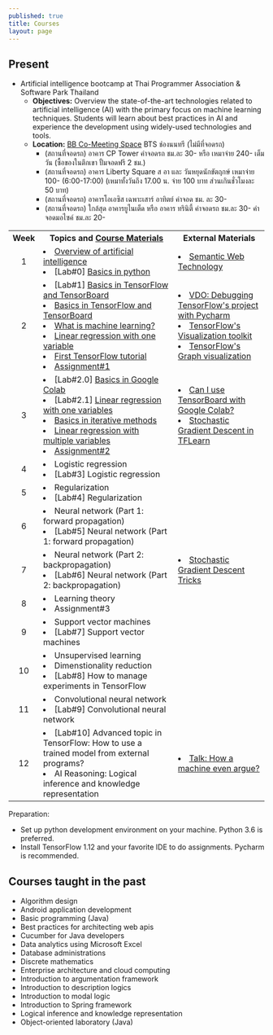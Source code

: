 ```yaml
---
published: true
title: Courses 
layout: page
---
```


Present
---------------------

*   Artificial intelligence bootcamp at Thai Programmer Association & Software Park Thailand
    *    **Objectives:** Overview the state-of-the-art technologies related to artificial intelligence (AI) with the 
    primary focus on machine learning techniques. Students will learn about best practices in AI and experience 
    the development using widely-used technologies and tools.
    *    **Location:** [BB Co-Meeting Space](https://goo.gl/maps/fCSZ89ikkp92) BTS ช่องนนทรี (ไม่มีที่จอดรถ)
          * (สถานที่จอดรถ) อาคาร CP Tower ค่าจอดรถ ชม.ละ 30- หรือ เหมาจ่าย 240- เต็มวัน (ซื้อของในตึกเขา ปั้มจอดฟรี 2 ชม.)
          * (สถานที่จอดรถ) อาคาร Liberty Square ส อา และ วันหยุดนักขัตฤกษ์ เหมาจ่าย 100- (6:00-17:00) 
                  (เหมาทั้งวันถึง 17.00 น. จ่าย 100 บาท ส่วนเกินชั่วโมงละ 50 บาท)
          * (สถานที่จอดรถ) อาคารโอเอซิส เฉพาะเสาร์ อาทิตย์ ค่าจอด ชม. ละ 30-
          * (สถานที่จอดรถ) ใกล้สุด อาคารยูไนเต็ด หรือ อาคาร ทรินิตี้ ค่าจอดรถ ชม.ละ 30- ค่าจอดมอไซค์ ชม.ละ 20-
          
<table align='center'>
  <tr>
    <th align='center'>Week</th>
    <th>Topics and <a href='https://drive.google.com/drive/folders/1YDtmQ2CjlJQIz5BKoDglRrka9MpDRYcX?usp=sharing'>Course Materials</a></th>
    <th>External Materials</th>
  </tr>
  <tr>
    <td align='center'>1</td>
    <td> 
       <li> <a href='https://drive.google.com/file/d/1bawtfIGcGnfGeVmhdsOSkW4YYLMHjM03/view?usp=sharing'>Overview of artificial intelligence</a> </li> 
       <li> [Lab#0] <a href='https://drive.google.com/drive/folders/1AQvLBi6Kbu_Em4tjyl9g4hRSKQrEkg2N?usp=sharing'>Basics in python</a> </li> 
    </td>
    <td> <li><a href='https://www.slideshare.net/RathachaiChawuthai1/semantic-web-technology-122723725'>Semantic Web Technology</a></li> 
    </td>
  </tr>
  <tr>
    <td align='center'>2</td>
    <td> 
       <li> [Lab#1] <a href='https://drive.google.com/open?id=12A-4tMT2SwUJnHHNBeC2bo3heZWeGP00'>Basics in TensorFlow and TensorBoard</a> </li> 
       <li> <a href='https://drive.google.com/open?id=1i_WxQCx81yZXVkQN8x8-ui8piKocLgwW'> Basics in TensorFlow and TensorBoard </a> </li>
       <li> <a href='https://drive.google.com/open?id=1-NVKXIMa2r9WcFm9nYaFvMUVAh7z3VhC'>What is machine learning?</a> </li>
       <li> <a href='https://drive.google.com/open?id=126TN4TFz-hrH1NZ87lirlhvTnK2RFWTg'>Linear regression with one variable</a> </li> 
       <li> <a href='https://drive.google.com/file/d/1sDu61YvlBUeyC38QZr3jTUH2vX2JQ7bP/view?usp=sharing'>First TensorFlow tutorial</a> </li> 
       <li> <a href='https://drive.google.com/open?id=1GuVQI5si_PUeujuXedHOgNT6U9p0YsE-'>Assignment#1</a> </li> 
    </td>
    <td> 
          <li> <a href='https://www.youtube.com/watch?v=hYOOGstEzzM&t=1s'>VDO: Debugging TensorFlow's project with Pycharm </a> </li>
          <li> <a href='https://github.com/tensorflow/tensorboard'>TensorFlow's Visualization toolkit</a> </li>
          <li> <a href='https://www.tensorflow.org/guide/graph_viz'>TensorFlow's Graph visualization</a> </li> 
    </td>
  </tr>
  <tr>
    <td align='center'>3</td>
    <td> 
       <li> [Lab#2.0] <a href='https://drive.google.com/open?id=1xriGqi77yIBrJSuR_I9Yyo2P9TZbl1Cv'>Basics in Google Colab</a> </li>
       <li> [Lab#2.1] <a href='https://drive.google.com/open?id=1_WRPC8UT6-EP1_PuiBFaXLqzoScdqsmW'>Linear regression with one variables</a> </li>
       <li> <a href='https://drive.google.com/open?id=1zJ2QAxdArMUV77tQuynOPp-WIQ24GLBV'>Basics in iterative methods</a> </li>
       <li> <a href='https://drive.google.com/open?id=1cHlyXmAkZPueM_8LTFBYlXznYpECdoS7'>Linear regression with multiple variables</a> </li>
       <li> <a href='https://drive.google.com/open?id=1_4Jk9YLgMIdoDqDRFdsSFdbMrm3YZWUs'>Assignment#2</a> </li></td>
    <td> 
      <li> <a href='https://stackoverflow.com/questions/47818822/can-i-use-tensorboard-with-google-colab'>Can I use TensorBoard with Google Colab?</a> </li>
       <li> <a href='http://tflearn.org/optimizers/'>Stochastic Gradient Descent in TFLearn</a></li>
     </td>
  </tr>
  <tr>
    <td align='center'>4</td>
    <td> <li> Logistic regression </li> 
       <li> [Lab#3] Logistic regression </li> </td>
     <td> </td>
  </tr>
  <tr>
    <td align='center'>5</td>
    <td> <li> Regularization </li> 
       <li> [Lab#4] Regularization </li> </td>
     <td> </td>
  </tr>
   <tr>
    <td align='center'>6</td>
    <td> <li> Neural network (Part 1: forward propagation) </li> 
       <li> [Lab#5] Neural network (Part 1: forward propagation) </li> </td>
     <td> </td>
  </tr>
   <tr>
    <td align='center'>7</td>
    <td> <li> Neural network (Part 2: backpropagation) </li> 
       <li> [Lab#6] Neural network (Part 2: backpropagation) </li> </td>
     <td> <li> <a href='https://www.microsoft.com/en-us/research/publication/stochastic-gradient-tricks/?from=http%3A%2F%2Fresearch.microsoft.com%2Fpubs%2F192769%2Ftricks-2012.pdf'>Stochastic Gradient Descent Tricks</a> </li> </td>
  </tr>
   <tr>
    <td align='center'>8</td>
    <td> <li> Learning theory </li> 
       <li> Assignment#3 </li> </td>
     <td> </td>
  </tr>
   <tr>
    <td align='center'>9</td>
    <td> <li> Support vector machines </li> 
       <li> [Lab#7] Support vector machines </li> </td>
     <td> </td>
  </tr>
   <tr>
    <td align='center'>10</td>
    <td> <li> Unsupervised learning </li> 
       <li> Dimenstionality reduction </li>
       <li> [Lab#8] How to manage experiments in TensorFlow </li></td>
     <td> </td>
  </tr>
   <tr>
    <td align='center'>11</td>
    <td> <li> Convolutional neural network </li> 
       <li> [Lab#9] Convolutional neural network </li> </td>
     <td> </td>
  </tr>
      <tr>
    <td align='center'>12</td>
    <td> <li> [Lab#10] Advanced topic in TensorFlow: How to use a trained model from external programs? </li> 
       <li> AI Reasoning: Logical inference and knowledge representation </li> </td>
     <td> <li><a href='https://www.youtube.com/watch?v=Mq2hvU6sGlo&t=1787s'>Talk: How a machine even argue?</a></li> </td>
  </tr>
</table>          
     
Preparation: 
*   Set up python development environment on your machine. Python 3.6 is preferred. 
*   Install TensorFlow 1.12 and your favorite IDE to do assignments. Pycharm is recommended. 

Courses taught in the past
---------------------

*   Algorithm design
*   Android application development
*   Basic programming (Java)
*   Best practices for architecting web apis
*   Cucumber for Java developers
*   Data analytics using Microsoft Excel
*   Database administrations
*   Discrete mathematics
*   Enterprise architecture and cloud computing
*   Introduction to argumentation framework
*   Introduction to description logics
*   Introduction to modal logic
*   Introduction to Spring framework
*   Logical inference and knowledge representation
*   Object-oriented laboratory (Java)
